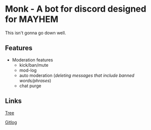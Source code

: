 # Monk - A bot for discord designed for MAYHEM
This isn't gonna go down well.
## Features
* Moderation features
  * kick/ban/mute
  * mod-log
  * auto moderation (_deleting messages that include banned words/phrases_)
  * chat purge
  
## Links
[Tree](https://github.com/LazyKernel/ot-harjoitustyo/blob/master/laskarit/viikko1/komentorivi.txt)

[Gitlog](https://github.com/LazyKernel/ot-harjoitustyo/blob/master/laskarit/viikko1/gitlog.txt)
